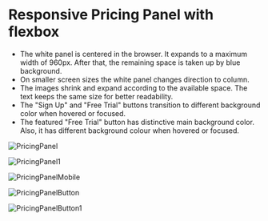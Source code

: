# Responsive Pricing Panel with flexbox
- The white panel is centered in the browser. It expands to a maximum width of 960px. After that, the remaining space is taken up by blue background.
- On smaller screen sizes the white panel changes direction to column.
- The images shrink and expand according to the available space. The text keeps the same size for better readability.
- The "Sign Up" and "Free Trial" buttons transition to different background color when hovered or focused.
- The featured "Free Trial" button has distinctive main background color. Also, it has different background colour when hovered or focused.

![PricingPanel](https://github.com/MilenaGeorgieva95/The-Web-Developer-Bootcamp-2023/assets/133628364/72a439a6-8a8c-4130-991d-d343470743d9)

![PricingPanel1](https://github.com/MilenaGeorgieva95/The-Web-Developer-Bootcamp-2023/assets/133628364/54776f79-91ca-4071-b2da-db722264b68b)

![PricingPanelMobile](https://github.com/MilenaGeorgieva95/The-Web-Developer-Bootcamp-2023/assets/133628364/ed6b0353-b2dc-4ba6-af96-e0a557b4941f)

![PricingPanelButton](https://github.com/MilenaGeorgieva95/The-Web-Developer-Bootcamp-2023/assets/133628364/065e9649-20ef-4410-9f97-520b0890ca66)

![PricingPanelButton1](https://github.com/MilenaGeorgieva95/The-Web-Developer-Bootcamp-2023/assets/133628364/d7da27ea-3e52-4abb-9d1f-cb5546b4af52)
